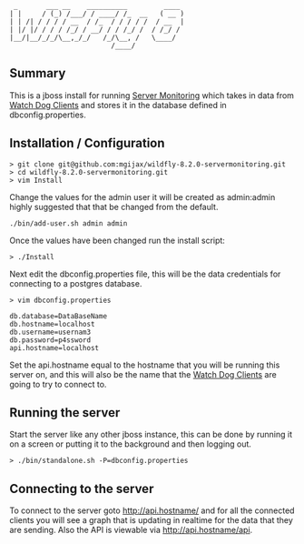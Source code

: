 ```
 _       ___ __    __________         ____ 
| |     / (_) /___/ / ____/ /_  __   ( __ )
| | /| / / / / __  / /_  / / / / /  / __  |
| |/ |/ / / / /_/ / __/ / / /_/ /  / /_/ / 
|__/|__/_/_/\__,_/_/   /_/\__, /   \____/  
                         /____/            
```

Summary
-------

This is a jboss install for running <a href="https://github.com/mgijax/ServerMonitoring">Server Monitoring</a> which takes in data from <a href="https://github.com/mgijax/WatchDog">Watch Dog Clients</a> and stores it in the database defined in dbconfig.properties.

Installation / Configuration
----------------------------

```
> git clone git@github.com:mgijax/wildfly-8.2.0-servermonitoring.git
> cd wildfly-8.2.0-servermonitoring.git
> vim Install
```

Change the values for the admin user it will be created as admin:admin highly suggested that that be changed from the default. 

```
./bin/add-user.sh admin admin
```
Once the values have been changed run the install script:
```
> ./Install
```
Next edit the dbconfig.properties file, this will be the data credentials for connecting to a postgres database.
```
> vim dbconfig.properties

db.database=DataBaseName
db.hostname=localhost
db.username=usernam3
db.password=p4ssword
api.hostname=localhost
```
Set the api.hostname equal to the hostname that you will be running this server on, and this will also be the name that the <a href="https://github.com/mgijax/WatchDog">Watch Dog Clients</a> are going to try to connect to.

Running the server
------------------

Start the server like any other jboss instance, this can be done by running it on a screen or putting it to the background and then logging out.
```
> ./bin/standalone.sh -P=dbconfig.properties
```

Connecting to the server
------------------------

To connect to the server goto http://api.hostname/ and for all the connected clients you will see a graph that is updating in realtime for the data that they are sending.
Also the API is viewable via http://api.hostname/api.




